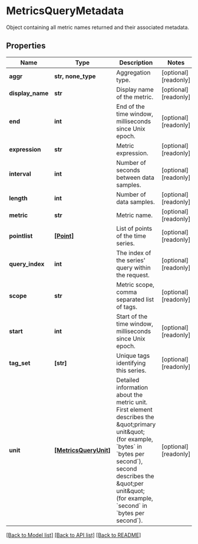 # MetricsQueryMetadata

Object containing all metric names returned and their associated metadata.

## Properties

| Name             | Type                                          | Description                                                                                                                                                                                                                                                                         | Notes                 |
| ---------------- | --------------------------------------------- | ----------------------------------------------------------------------------------------------------------------------------------------------------------------------------------------------------------------------------------------------------------------------------------- | --------------------- |
| **aggr**         | **str, none_type**                            | Aggregation type.                                                                                                                                                                                                                                                                   | [optional] [readonly] |
| **display_name** | **str**                                       | Display name of the metric.                                                                                                                                                                                                                                                         | [optional] [readonly] |
| **end**          | **int**                                       | End of the time window, milliseconds since Unix epoch.                                                                                                                                                                                                                              | [optional] [readonly] |
| **expression**   | **str**                                       | Metric expression.                                                                                                                                                                                                                                                                  | [optional] [readonly] |
| **interval**     | **int**                                       | Number of seconds between data samples.                                                                                                                                                                                                                                             | [optional] [readonly] |
| **length**       | **int**                                       | Number of data samples.                                                                                                                                                                                                                                                             | [optional] [readonly] |
| **metric**       | **str**                                       | Metric name.                                                                                                                                                                                                                                                                        | [optional] [readonly] |
| **pointlist**    | [**[Point]**](Point.md)                       | List of points of the time series.                                                                                                                                                                                                                                                  | [optional] [readonly] |
| **query_index**  | **int**                                       | The index of the series&#39; query within the request.                                                                                                                                                                                                                              | [optional] [readonly] |
| **scope**        | **str**                                       | Metric scope, comma separated list of tags.                                                                                                                                                                                                                                         | [optional] [readonly] |
| **start**        | **int**                                       | Start of the time window, milliseconds since Unix epoch.                                                                                                                                                                                                                            | [optional] [readonly] |
| **tag_set**      | **[str]**                                     | Unique tags identifying this series.                                                                                                                                                                                                                                                | [optional] [readonly] |
| **unit**         | [**[MetricsQueryUnit]**](MetricsQueryUnit.md) | Detailed information about the metric unit. First element describes the \&quot;primary unit\&quot; (for example, &#x60;bytes&#x60; in &#x60;bytes per second&#x60;), second describes the \&quot;per unit\&quot; (for example, &#x60;second&#x60; in &#x60;bytes per second&#x60;). | [optional] [readonly] |

[[Back to Model list]](README.md#documentation-for-models) [[Back to API list]](README.md#documentation-for-api-endpoints) [[Back to README]](README.md)
